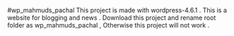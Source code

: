 #wp_mahmuds_pachal
This project is made with wordpress-4.6.1 . This is a website for blogging and news . 
Download this project and rename root folder as wp_mahmuds_pachal  , Otherwise this project will not work .
